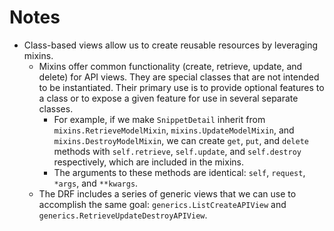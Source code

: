 # Notes

- Class-based views allow us to create reusable resources by leveraging mixins.
  - Mixins offer common functionality (create, retrieve, update, and delete) for API views. They are special classes that are not intended to be instantiated. Their primary use is to provide optional features to a class or to expose a given feature for use in several separate classes.
    - For example, if we make `SnippetDetail` inherit from `mixins.RetrieveModelMixin`, `mixins.UpdateModelMixin`, and `mixins.DestroyModelMixin`, we can create `get`, `put`, and `delete` methods with `self.retrieve`, `self.update`, and `self.destroy` respectively, which are included in the mixins.
    - The arguments to these methods are identical: `self`, `request`, `*args`, and `**kwargs`.
  - The DRF includes a series of generic views that we can use to accomplish the same goal: `generics.ListCreateAPIView` and `generics.RetrieveUpdateDestroyAPIView`.
